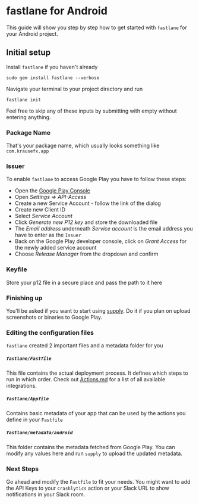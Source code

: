 # fastlane for Android

This guide will show you step by step how to get started with `fastlane` for your Android project.

## Initial setup

Install `fastlane` if you haven't already


    sudo gem install fastlane --verbose

Navigate your terminal to your project directory and run

```
fastlane init
```

Feel free to skip any of these inputs by submitting with empty without entering anything. 

### Package Name

That's your package name, which usually looks something like `com.krausefx.app`

### Issuer

To enable `fastlane` to access Google Play you have to follow these steps:

- Open the [Google Play Console](https://play.google.com/apps/publish/)
- Open _Settings => API-Access_
- Create a new Service Account - follow the link of the dialog
- Create new Client ID
- Select _Service Account_
- Click _Generate new P12 key_ and store the downloaded file
- The _Email address_ underneath _Service account_ is the email address you have to enter as the `Issuer`
- Back on the Google Play developer console, click on _Grant Access_ for the newly added service account
- Choose _Release Manager_ from the dropdown and confirm

### Keyfile

Store your p12 file in a secure place and pass the path to it here

### Finishing up

You'll be asked if you want to start using [supply](https://github.com/fastlane/supply). Do it if you plan on upload screenshots or binaries to Google Play.

### Editing the configuration files

`fastlane` created 2 important files and a metadata folder for you

##### `fastlane/Fastfile`

This file contains the actual deployment process. It defines which steps to run in which order. Check out [Actions.md](https://github.com/KrauseFx/fastlane/blob/master/docs/Actions.md) for a list of all available integrations.

##### `fastlane/Appfile`

Contains basic metadata of your app that can be used by the actions you define in your `Fastfile`

##### `fastlane/metadata/android`

This folder contains the metadata fetched from Google Play. You can modify any values here and run `supply` to upload the updated metadata.

### Next Steps

Go ahead and modify the `Fastfile` to fit your needs. You might want to add the API Keys to your `crashlytics` action or your Slack URL to show notifications in your Slack room.


